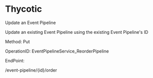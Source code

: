 #     Thycotic


Update an Event Pipeline

Update an existing Event Pipeline using the existing Event Pipeline's ID

Method: Put

OperationID: EventPipelineService_ReorderPipeline

EndPoint:

/event-pipeline/{id}/order
